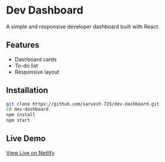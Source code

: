 # Dev Dashboard

A simple and responsive developer dashboard built with React.

## Features

- Dashboard cards
- To-do list
- Responsive layout

## Installation

```bash
git clone https://github.com/sarvesh-725/dev-dashboard.git
cd dev-dashboard
npm install
npm start
```

## Live Demo
[View Live on Netlify](https://dev-dashboard-sarvesh.netlify.app)

